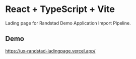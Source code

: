 # React + TypeScript + Vite

Lading page for Randstad Demo Application Import Pipeline.

## Demo

https://ux-randstad-ladingpage.vercel.app/
